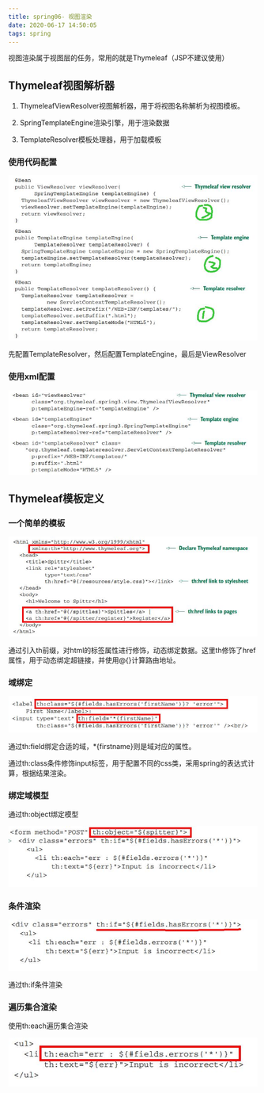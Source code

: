 ```yaml
---
title: spring06- 视图渲染
date: 2020-06-17 14:50:05
tags: spring
---
```


视图渲染属于视图层的任务，常用的就是Thymeleaf（JSP不建议使用）

## Thymeleaf视图解析器

1. ThymeleafViewResolver视图解析器，用于将视图名称解析为视图模板。

2. SpringTemplateEngine渲染引擎，用于渲染数据

3. TemplateResolver模板处理器，用于加载模板

### 使用代码配置

<img src='spring06-spring-web-view\664d3e62-ce19-4c2b-94fc-5fb1f9840781.jpg'>

先配置TemplateResolver，然后配置TemplateEngine，最后是ViewResolver

### 使用xml配置

<img src='spring06-spring-web-view\b0149925-3ee7-44e4-9154-5b81704ce40c.jpg'>

## Thymeleaf模板定义

### 一个简单的模板

<img src='spring06-spring-web-view\6652af90-41a8-4a2f-9ed2-c8e1976101a5.jpg'>

通过引入th前缀，对html的标签属性进行修饰，动态绑定数据。这里th修饰了href属性，用于动态绑定超链接，并使用@{}计算路由地址。

### 域绑定

<img src='spring06-spring-web-view\3ddfad59-b0d2-45aa-b22c-f0863a2c9042.jpg'>

通过th:field绑定合适的域，*{firstname}则是域对应的属性。

通过th:class条件修饰input标签，用于配置不同的css类，采用spring的表达式计算，根据结果渲染。

### 绑定域模型

通过th:object绑定模型

<img src='spring06-spring-web-view\5faef54e-7837-4c0a-9c65-24ff934f8613.jpg' >

### 条件渲染

<img src='spring06-spring-web-view\161546be-688f-4357-8357-0fd00113a588.jpg'>

通过th:if条件渲染

### 遍历集合渲染

使用th:each遍历集合渲染

<img src='spring06-spring-web-view\ef3ae15e-9275-4180-85f0-b472ee740a8d.jpg'>








